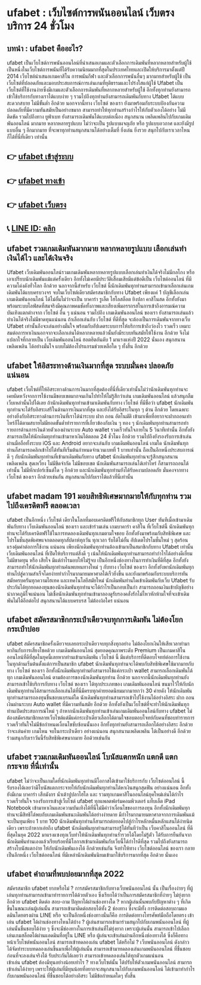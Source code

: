 
# ufabet : เว็บไซต์การพนันออนไลน์ เว็บตรงบริการ 24 ชั่วโมง

## บทนำ : ufabet คืออะไร?
ufabet เป็นเว็บไซต์การพนันออนไลน์ที่นำเสนอเกมและตัวเลือกการเดิมพันที่หลากหลายสำหรับผู้ใช้ เป็นหนึ่งในเว็บไซต์การพนันที่ได้รับความนิยมมากที่สุดในประเทศไทยและเปิดให้บริการมาตั้งแต่ปี 2014 เว็บไซต์นำเสนอเกมคาสิโน การพนันกีฬา และตัวเลือกการพนันอื่นๆ มากมายสำหรับผู้ใช้ เป็นเว็บไซต์ที่ปลอดภัยและมอบประสบการณ์การเล่นเกมที่ยุติธรรมและโปร่งใสแก่ผู้ใช้ Ufabet เป็นเว็บไซต์ที่ใช้งานง่ายซึ่งมีเกมและตัวเลือกการเดิมพันที่หลากหลายสำหรับผู้ใช้ อีกทั้งทุกท่านยังสามารถเข้าใช้บริการกับทางเราได้แบบง่าย ๆ รวมไปถึงทุกท่านยังสามารถเดิมพันกับทาง Ufabet ได้แบบสะดวกสบาย ไม่มีขั้นต่ำ อีกด้วย นอกจากนี้ทาง เว็บไซต์ ของเรา ยังมาพร้อมกับระบบป้องกันความปลอดภัยที่มีความทันสมัยเป็นอย่างฃมาก สามารถทำให้ทุกท่านสร้างกำไรให้กับตัวเองได้อย่าง ไม่มีติดขัด รวมไปถึงทาง ยูฟ่าเบท ยังสามารถเดิมพันได้แบบต่อเนื่อง สนุกสนาน เพลิดเพลินไปกับเกมเดิมพันออนไลน์ มากมาย หลากหลายรูปแบบ ไม่ว่าจะเป็น รูปแบบผจญภัย หรือ รูปแบบอวกาศ และยังมีรูปแบบอื่น ๆ อีกมากมาย ที่จะพาทุกท่านสนุกสนานได้อย่างเต็มที่ ยิ่งเล่น ยิ่งรวย สนุกไปกับเราเวลาไหนก็ได้ที่นี่ที่เดียว เท่านั้น

## 👉 [ufabet เข้าสู่ระบบ](https://member.ufawp.com)
## 👉 [ufabet ทางเข้า](https://member.ufawp.com)
## 👉 [ufabet เว็บตรง](https://member.ufawp.com)
## 📞 [LINE ID: คลิก](https://line.me/R/ti/p/@ufawp)  

## ufabet รวมเกมเดิมพันมากมาย หลากหลายรูปแบบ เลือกเล่นทำเงินได้ไว และได้เงินจริง
Ufabet  เว็บเดิมพันออนไลน์รวมเกมเดิมพันหลากหลายรูปแบบเลือกเล่นทำเงินได้จริงไม่มีกลโกง หรือ เอาเปรียบนักเดิมพันแม้แต่ครั้งเดียว อีกทั้งไม่เคยมีประวัติเสื่อมเสียมีแต่ข้อดีเป็น เว็บไซต์ออนไลน์ ที่มีความโด่งดังทั่วโลก อีกด้วย นอกจากนี้สำหรับ เว็บไซต์ นี้นักเดิมพันทุกท่านสามารถเข้ามาเลือกเล่นเกมเดิมพันได้แบบครบวงจร จบในเว็บไซต์เดียวสมัครสมาชิกกับทาง Ufabet เพียงแค่ 1 บัญชีเลือกเล่น เกมเดิมพันออนไลน์ ได้ไม่อั้นไม่ว่าจะเป็น บาคาร่า รูเล็ต ไฮโลสล็อต ยิงปลา คาสิโนสด อีกทั้งยังมาพร้อมระบบไลฟ์สดที่สมจริงมีคุณภาพคมชัดทั้งภาพและเสียงเพิ่มอรรถรสในการเข้าถึงอารมณ์ความบันเทิงแตกต่างจาก เว็บไซต์ อื่น ๆ แน่นอน รวมไปถึง เกมเดิมพันออนไลน์ ของเรา ยังสามารถเล่นแล้วทำเงินได้จริงไม่มีขาดทุนแน่นอน ถ้าเลือกเล่นกับ เว็บไซต์ ที่ดีที่สุด จะต้องเป็นการเดิมพันจากทางเว็บ Ufabet เท่านั้นถึงจะเล่นอย่างมั่นใจ พร้อมกับอัปเดตระบบการให้บริการเข้าถึงว่องไว รวดเร็ว เหมาะสมต่อการหาเงินนอกจากจะเลือกเล่นได้หลากหลายแล้วนั้นยังมีระบบทันสมัยให้ใช้งาน อีกด้วย จึงไม่แปลกใจที่กลายเป็น เว็บเดิมพันออนไลน์ ฮอตฮิตอันดับ 1 มาแรงแห่งปี 2022 นั่นเอง สนุกสนาน เพลิดเพลิน ได้อย่างมั่นใจ แบบไม่ต้องโปรแกรมช่วยเหลือใด ๆ ทั้งสิ้น อีกด้วย

## ufabet ให้อิสระทางด้านเงินมากที่สุด ระบบมั่นคง ปลอดภัย แน่นอน
ufabet เว็บไซต์ที่ให้อิสระทางด้านการเงินมากที่สุดต้องที่นี่ที่เดียวเท่านั้นไม่ว่านักเดิมพันทุกท่านจะเคยผิดหวังจากการใช้งานมีขอบเขตมากจนเกินไปทำให้ไม่รู้สึกว่าเล่น เกมเดิมพันออนไลน์ แล้วสนุกลืมเว็บเหล่านั้นไปได้เลย ถ้านักเดิมพันทุกท่านเข้ามาเดิมพันกับทาง เว็บไซต์ ที่มีชื่อว่า ufabet นักเดิมพันทุกท่านจะได้รับอิสระเสรีในด้านการเงินมากที่สุด และยังได้รับอิสระในทุก ๆ ด้าน อีกด้วย โดยเฉพาะอย่างยิ่งกับอิสระทางด้านการเงินที่เราได้นำระบบ ฝาก ถอน อัตโนมัติ เข้ามาเพื่อที่อยากจะฝากถอนเท่าไหร่ก็ได้ตามสบายไม่มียอดขั้นต่ำทำรายการที่เกี่ยวข้องกับเงิน ๆ ทอง ๆ นักเดิมพันทุกท่านสามารถทำรายการด้านการเงินด้วยตัวเองผ่านระบบ Auto wallet รวดเร็วทันใจภายใน 5 วินาทีเท่านั้น อีกทั้งยังสามารถเปิดให้นักเดิมทุกท่านเข้ามาหาเงินได้ตลอด 24 ชั่วโมง อีกด้วย รวมไปถึงยังรองรับการเข้าเล่นผ่านมือถือทั้งระบบ iOS และ Android อยากจะเล่นกับ เกมเดิมพันออนไลน์ เกมใด นักเดิมพันทุกท่านก็สามารถคลิกเข้าไปได้ทันทีเริ่มต้นกำหนดจำนวนเบทที่ 1 บาทเท่านั้น ถือเป็นอีกหนึ่งประสบการณ์ดี ๆ กับนักเดิมพันทุกท่านที่เข้ามาเดิมพันกับทาง ufabet นักเดิมพันทุกท่านจะรู้สึกสนุกสนาน เพลิดเพลิน สุดเหวี่ยง ไม่มีขีดจำกัด ไม่มีขอบเขต นักเดิมพันสามารถเล่นได้เท่าไหร่ ก็สามารถถอนได้เท่านั้น ไม่มีหักเปอร์เซ็นต์ใด ๆ อีกด้วย และนักเดิมพันทุกท่านยังได้รับคงามปลอดภัย มั่นคงจากทาง เว็บไซต์ ของเรา อีกด้วยเช่นกัน สนุกสนานไปกับเราได้แล้วที่นี่เท่านั้น

## ufabet madam 191 มอบสิทธิพิเศษมากมายให้กับทุกท่าน รวมไปถึงเครดิตฟรี ตลอดเวลา
ufabet เป็นอีกหนึ่ง เว็บไซต์ เดียวในโลกที่มอบเครดิตฟรีให้กับสมาชิกทุก User ทันทีเมื่อเข้ามาเดิมพันกับทาง เว็บเดิมพันออนไลน์ ของเรา และเข้าร่วมเล่น เกมบาคาร่า คาสิโน ที่เว็บไซต์นี้ นักเดิมพันทุกท่านจะได้รับเครดิตฟรีใช้ในการทดลองเดิมพันทุกเกมตามใจชอบ อีกทั้งยังมาพร้อมกับสิทธิพิเศษ และ โปรโมชั่นสุดพิเศษแจกตลอดทุกสัปดาห์ทุกวัน ทุกเวลา รับได้ไม่อั้น อัปเดตโปรโมชั่นใหม่ ๆ สุดร้อนแรงคุ้มค่าต่อการใช้งาน แน่นอน เพียงนักเดิมพันทุกท่านต้องเข้ามาเป็นสมาชิกกับทาง Ufabet เท่านั้น เว็บเดิมพันออนไลน์ ที่เปิดให้บริการแต่สิ่งดี ๆ เน้นให้นักเดิมพันทุกท่านสามารถทำกำไรได้อย่างดีเยี่ยมไม่มีขาดทุน หรือ เสียใจ มีแต่กำไรมอบให้ไม่รู้จบ เป็นอีกหนึ่งช่องทางในการทำเงินที่ดีที่สุด อีกทั้งยังสามารถทำให้นักเดิมพันทุกท่านค้นพบหนทางใหม่ ๆ กับทาง เว็บไซต์ ของเรา อีกทั้งยังพานักเดิมพันทุกท่านไปสู่ความสำเร็จโดยง่ายทำกำไรมากมายมหาศาลได้เร็วยิ่งขึ้น และยังมาพร้อมกับระบบบริการทันสมัยครบครันทุกความไฮเทค และเทคโนโลยีสมัยใหม่ นักเดิมพันท่านใดเข้าเดิมพันกับเว็บ Ufabet รับประกันได้ทุกยอดลงทุนของนักเดิมพันทุกท่านจะได้กำไรเป็นกอบเป็นกำ สามารถถอนเงินเข้าบัญชีอย่างน่าภาคภูมิใจแน่นอน ไม่เชื่อนักเดิมพันทุกท่านเข้ามาลองดูรับรองคลั่งรักไม่ไหวหักห้ามใจที่จะเข้าเดิมพันไม่ได้อีกต่อไป สนุกสนานได้แบบครบรส ไม่ต้องง้อใคร แน่นอน

## ufabet สมัครสมาชิกกระเป๋าเดียวจบทุกการเดิมพัน ไม่ต้องโยกกระเป๋าบ่อย
ufabet สมัครสมาชิกครั้งเดียวจบเลยกระเป๋าเดียวจบทุกสิ่งทุกอย่าง ไม่ต้องโยกเงินให้เสียเวลาทำมาหากินกับการเสี่ยงโชคด้วย เกมเดิมพันออนไลน์ สุดยอดคุณภาพระดับ Premium เป็นเกมคาสิโนออนไลน์ที่ดีที่สุดในยุคนี้เลยหากท่านเข้ามาเดิมพัน เว็บไซต์ นี้ มีแต่บริการที่ดีตอบโจทย์ต่อการใช้งานในทุกด้านเริ่มต้นตั้งแต่การเป็นสมาชิก ufabet นักเดิมพันทุกท่านจะได้พบกับสิทธิพิเศษใช้มากมายกับทาง เว็บไซต์ ของเรา อีกทั้งนักเดิมพันทุกท่านยังสามารถใช้แค่กระเป๋า wallet สามารถเลือกเดิมพันได้ทุก เกมเดิมพันออนไลน์ ตามต้องการของนักเดิมพันทุกท่าน อีกด้วย นอกจากนี้นักเดิมพันทุกท่านยังสามารถเข้าใช้บริการกับทาง เว็บไซต์ ของเรา ได้ทุกประเภทของ เกมเดิมพันออนไลน์ ขนมาไว้ให้กับนักเดิมพันทุกท่านได้สามารถเลือกเล่นได้ที่นี่มีครบทุกค่ายยอดนิยมมากมายกว่า 30 ค่ายดัง ให้นักเดิมพันทุกท่านสามารถลงทุนชื่นชอบแบรนด์ใด นักเดิมพันทุกท่านสามารถเข้าไปใช้งานได้อย่างอิสระ ฝาก ถอน เงินผ่านระบบ Auto wallet ที่มีความทันสมัย อีกด้วย อีกทั้งยังเป็นเว็บไซต์ที่จะทำให้นักเดิมพันทุกท่านเปิดประสบการณ์ใหม่ ๆ ถ้าหากนักเดิมพันทุกท่านเข้าเล่นเกมเดิมพันออนไลน์กับทาง ufabet ไม่ต้องสมัครสมาชิกหลายเว็บไซต์แต่มีแค่กระเป๋าเดียวเลือกได้ตามใจชอบตอบโจทย์กับคนที่ชอบทำรายการรวดเร็วทันใจไม่มีข้อกำหนดเงื่อนไขซับซ้อนนั้นเอง อีกทั้งทุกท่านยังสามารถเลือกได้อย่างอิสระ อีกด้วย ว่าจะเล่นค่าย เกมไหน จบในกระเป๋าเดียว อย่างแน่นอน สนุกสนานเพลิดเพลิน ได้เป็นอย่างดี อีกด้วย ร่วมสนุกกับเราวันนี้รับสิทธิพิเศษมากมาย อีกด้วยเช่นกัน

## ufabet รวมเกมเดิมพันออนไลน์ โบนัสแตกหนัก แตกดี แตกกระจาย ที่นี่เท่านั้น
ufabet ไม่ว่าจะเป็นเกมใดที่นักเดิมพันทุกท่านมีโอกาสได้เข้ามาใช้บริการกับ เว็บไซต์ออนไลน์ นี้รับรองได้เลยว่ามีโบนัสแตกกระจายให้กับนักเดิมพันทุกท่านได้หาเงินสนุกสุดฟิน อย่างแน่นอน อีกทั้งยังมีเกม บาคาร่า เสือมังกร น้ำเต้าปูปลาไฮโล และ รวมทุกเกมคาสิโนออนไลน์ยุคใหม่เล่นได้กำไร รวดเร็วทันใจ รองรับการเข้าสู่เว็บไซต์ ufabet ทุกแพลตฟอร์มคอมพิวเตอร์ แท็บเล็ต iPad Notebook เข้ามาหาเงินและความบันเทิงได้ที่นี่ไม่มีคำว่าเงื่อนไขของการลงทุน อีกทั้งนักเดิมพันทุกท่านจะมีสิทธิได้พบกับเกมเดิมพันชนะเดิมพันได้อย่างง่ายดาย มีกำไรมากมายมหาศาลจากการเดิมพันแม้จะเป็นทุนเพียง 1 บาท 100 นักเดิมพันทุกท่านก็สามารถต่อยอดไปสู่กำไรหลักหมื่นหลักแสนได้ง่ายนิดเดียว เพราะถ้าหากเอ่ยถึง ufabet  นักเดิมพันทุกท่านสามารถรู้ได้ทันทีว่าเป็น เว็บคาสิโนออนไลน์ ที่ดีที่สุดในยุค 2022 มาแรงแซงทุกเว็บทำให้นักเดิมพันทุกท่านร่ำรวยได้โดยไม่รู้ตัว ได้รับการยืนยันจากนักเดิมพันท่านเองแล้วเรียบร้อยที่มีโอกาสเข้ามาเดิมพันกับเว็บนี้ได้กำไรดีที่สุด รวมไปถึงยังสามารถสร้างโบนัสแตกง่าย ให้กับนักเดิมพันเองได้ อีกด้วยเช่นกัน จึงทำให้ทาง เว็บไซต์ออนไลน์ ของเรา กลายเป็นอีกหนึ่ง เว็บไซต์ออนไลน์ ที่มีเหล่านักเดิมพันนิยมเข้ามาใช้บริการมากที่สุด อีกด้วย นั่นเอง

## ufabet คำถามที่พบบ่อยมากที่สุด 2022
สมัครสมาชิก ufabet ยากหรือไม่ ? 
การสมัครสมาชิกกับทางเว็บพนันออนไลน์ นั้น เป็นเรื่องง่ายๆ ที่ผู้เล่นทุกท่านสามารถเข้ามาทำรายการได้ด้วยตัวเอง ซึ่งเรียกได้ว่าเป็นการสมัครสมาชิกที่ง่ายๆ  ไม่ยุ่งยาก อีกด้วย 
ufabet ติดต่อ สอบ-ถาม ปัญหาได้ผ่านช่องทางใด ?
หากผู้เล่นนั้นพบกับปัญหาต่าง ๆ ที่เกิดขึ้นในขณะเล่นผู้เล่นนั้น สามารถเข้ามาติดต่อสอบได้ทั้ง 2 ช่องทาง ซึ่งจะมีทั้ง การติดต่อสอบถามแอดมินโดยตรงผ่าน LINE หรือ จะเป็นอีกหนึ่งช่องทางนั่นก็คือ การติดต่อทางโทรศัพท์มือถือโดยตรง 
เข้าเล่น ufabet ได้ผ่านช่องทางไหนได้บ้าง ?
ผู้เล่นสามารถเข้ามาร่วมสนุกไปกับเกมพนันออนไลน์ ที่ผู้เล่นนั้นชื่นชอบได้ง่าย ๆ ซึ่งจะมีช่องทางในการเข้าเล่นที่ไม่ยุ่งยาก เพราะผู้เล่นนั้น สามารถเข้าไปเลือกเล่นเกมสล็อตได้ผ่านแอดมินที่อยู่ใน LINE หรือ ผู้เล่นจะเข้าเล่นผ่านอีกหนึ่งช่องทางได้ ซึ่งก็คือทางหน้าเว็บไซต์พนันออนไลน์ 
สามารถเข้าทดลองเล่น ufabet ได้หรือไม่ ?
เว็บพนันออนไลน์ ดังกล่าว ได้จัดทำระบบทดลองเล่นขึ้นมาเพื่อให้ผู้เล่นนั้น สามารถเข้ามาทดลองเล่นเกมพนันออนไลน์ ที่ชื่นชอบก่อนที่จะลงเล่นจริงได้ รับประกันได้เลยว่า สามารถเข้าทดลองเล่นได้ทุกตัวเกมแน่นอน  
เข้าเล่น ufabet ต้องมีทุนอย่างน้อยเท่าไร ?
ทางเว็บไซต์นั้น ได้ปรับให้ตัวเกมพนันออนไลน์ สามารถเข้าเล่นได้ง่ายๆ เพราะให้ผู้เล่นที่มีทุนน้อยที่อยากจะสนุกสนานไปกับเกมพนันออนไลน์ ได้เข้ามาทำกำไรกับเกมพนันออนไลน์ ที่ชื่นชอบได้อย่างอิสระ ไม่มีข้อกำหนดใดๆ ทั้งสิ้น  
